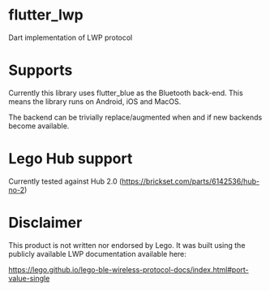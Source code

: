 # flutter_lwp

Dart implementation of LWP protocol

# Supports

Currently this library uses flutter_blue as the Bluetooth back-end. This means the library runs on
Android, iOS and MacOS.

The backend can be trivially replace/augmented when and if new backends become available.

# Lego Hub support

Currently tested against Hub 2.0 (https://brickset.com/parts/6142536/hub-no-2)

# Disclaimer

This product is not written nor endorsed by Lego. It was built using the publicly available LWP
documentation available here:

https://lego.github.io/lego-ble-wireless-protocol-docs/index.html#port-value-single